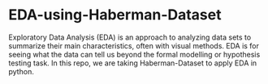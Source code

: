 # EDA-using-Haberman-Dataset
Exploratory Data Analysis (EDA) is an approach to analyzing data sets to summarize their main characteristics, often with visual methods. EDA is for seeing what the data can tell us beyond the formal modelling or hypothesis testing task.
In this repo, we are taking Haberman-Dataset to apply EDA in python.
